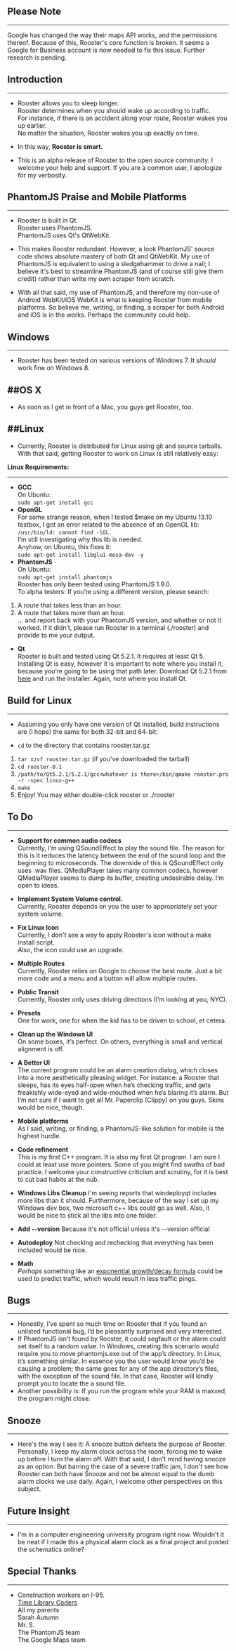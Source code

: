 ## Please Note
--------------------
Google has changed the way their maps API works, and the permissions thereof. Because of this, Rooster's core function is broken. It seems a Google for Business account is now needed to fix this issue. Further research is pending.

## Introduction
--------------------
* Rooster allows you to sleep longer.  
Rooster determines when you should wake up according to traffic.  
For instance, if there is an accident along your route, Rooster wakes you up earlier.  
No matter the situation, Rooster wakes you up exactly on time.  

* In this way, **Rooster is smart.**
* This is an alpha release of Rooster to the open source community. I welcome your help and support. If you are a common user, I apologize for my verbosity.

## PhantomJS Praise and Mobile Platforms
----------------------------------------

* Rooster is built in Qt.  
Rooster uses PhantomJS.  
PhantomJS uses Qt's QtWebKit.  

* This makes Rooster redundant. However, a look PhantomJS' source code shows absolute mastery of both Qt and QtWebKit. My use of PhantomJS is equivalent to using a sledgehammer to drive a nail; I believe it's best to streamline PhantomJS (and of course still give them credit) rather than write my own scraper from scratch.

* With all that said, my use of PhantomJS, and therefore my non-use of Android WebKit/iOS WebKit is what is keeping Rooster from mobile platforms. So believe me, writing, or finding, a scraper for both Android and iOS is in the works. Perhaps the community could help.

## Windows
-------------------
* Rooster has been tested on various versions of Windows 7. It *should* work fine on Windows 8.

##OS X
--------------
* As soon as I get in front of a Mac, you guys get Rooster, too.

##Linux
-----------
* Currently, Rooster is distributed for Linux using git and source tarballs. With that said, getting Rooster to work on Linux is still relatively easy:

**Linux Requirements:**
*****
* **GCC**  
On Ubuntu:  
     `sudo apt-get install gcc`  
* **OpenGL**  
For some strange reason, when I tested $make on my Ubuntu 13.10 testbox, I got an error related to the absence of an OpenGL lib:  
    `/usr/bin/ld: cannot find -lGL.`  
I’m still investigating why this lib is needed.  
Anyhow, on Ubuntu, this fixes it:  
`sudo apt-get install libglu1-mesa-dev -y`
* **PhantomJS**  
On Ubuntu:  
    `sudo apt-get install phantomjs`  
Rooster has only been tested using PhantomJS 1.9.0.  
To alpha testers: If you’re using a different version, please search:  
 1. A route that takes less than an hour.  
 2. A route that takes more than an hour.  
… and report back with your PhantomJS version, and whether or not it worked. If it didn’t, please run Rooster in a terminal (./rooster) and provide to me your output.

* **Qt**  
Rooster is built and tested using Qt 5.2.1. It requires at least Qt 5.
Installing Qt is easy, however it is important to note where you install it, because you’re going to be using that path later. Download Qt 5.2.1 from [here](http://qt-project.org/downloads) and run the installer. Again, note where you install Qt.

## Build for Linux
-------------------------------

* Assuming you only have one version of Qt installed, build instructions are (I hope) the same for both 32-bit and 64-bit:

* `cd` to the directory that contains rooster.tar.gz  
 1. `tar xzvf rooster.tar.gz` (if you've downloaded the tarball)  
 2. `cd rooster-0.1`  
 3. `/path/to/Qt5.2.1/5.2.1/gcc<whatever is there>/bin/qmake rooster.pro -r -spec linux-g++`  
 4. `make`
 5. Enjoy! You may either double-click rooster or ./rooster

## To Do
----------------


* **Support for common audio codecs**  
Currently, I’m using QSoundEffect to play the sound file. The reason for this is it reduces the latency between the end of the sound loop and the beginning to microseconds. The downside of this is QSoundEffect only uses .wav files. QMediaPlayer takes many common codecs, however QMediaPlayer seems to dump its buffer, creating undesirable delay. I’m open to ideas.

* **Implement System Volume control.**  
Currently, Rooster depends on you the user to appropriately set your system volume.

* **Fix Linux Icon**  
Currently, I don't see a way to apply Rooster's icon without a make install script.  
Also, the icon could use an upgrade.  

* **Multiple Routes**  
Currently, Rooster relies on Google to choose the best route. Just a bit more code and a menu and a button will allow multiple routes.

* **Public Transit**  
Currently, Rooster only uses driving directions (I’m looking at you, NYC).

* **Presets**  
One for work, one for when the kid has to be driven to school, et cetera.

* **Clean up the Windows UI**  
On some boxes, it’s perfect. On others, everything is small and vertical alignment is off.

* **A Better UI**  
The current program could be an alarm creation dialog, which closes into a more aesthetically pleasing widget. For instance: a Rooster that sleeps, has its eyes half-open when he’s checking traffic, and gets freakishly wide-eyed and wide-mouthed when he’s blaring it’s alarm. But I’m not sure if I want to get all Mr. Paperclip (Clippy) on you guys. Skins would be nice, though.

* **Mobile platforms**  
As I said, writing, or finding, a PhantomJS-like solution for mobile is the highest hurdle.

* **Code refinement**  
This is my first C++ program. It is also my first Qt program. I am sure I could at least use more pointers. Some of you might find swaths of bad practice. I welcome your constructive criticism and scrutiny, for it is best to cut bad habits at the nub.

* **Windows Libs Cleanup**
I'm seeing reports that windeployqt includes more libs than it should. Furthermore, because of the way I set up my Windows dev box, two microsoft c++ libs could go as well. Also, it would be nice to stick all the libs into one folder.

* **Add --version**
Because it's not official unless it's --version official

* **Autodeploy**
Not checking and rechecking that everything has been included would be nice.

* **Math**  
*Perhaps* something like an [exponential growth/decay formula](http://en.wikipedia.org/wiki/Exponential_growth) could be used to predict traffic, which would result in less traffic pings.

## Bugs
---------------
* Honestly, I’ve spent so much time on Rooster that if you found an unlisted functional bug, I’d be pleasantly surprised and very interested.  
* If PhantomJS isn’t found by Rooster, it could segfault or the alarm could set itself to a random value. In Windows, creating this scenario would require you to move phantomjs.exe out of the app’s directory. In Linux, it’s something similar. In essence you the user would know you’d be causing a problem; the same goes for any of the app directory’s files, with the exception of the sound file. In that case, Rooster will kindly prompt you to locate the a sound file.  
* Another possibility is: If you run the program while your RAM is maxxed, the program might close.  

## Snooze
----------
* Here's the way I see it: A snooze button defeats the purpose of Rooster. Personally, I keep my alarm clock across the room, forcing me to wake up before I turn the alarm off. With that said, I don't mind having snooze as an option. But barring the case of a severe traffic jam, I don't see how Rooster can both have Snooze and not be almost equal to the dumb alarm clocks we use daily. Again, I welcome other perspectives on this subject.  

## Future Insight  
------------------
* I'm in a computer engineering university program right now. Wouldn't it be neat if I made this a physical alarm clock as a final project and posted the schematics online?  

## Special Thanks  
-----------------
* Construction workers on I-95.  
[Time Library Coders](https://www.youtube.com/watch?v=-5wpm-gesOY)  
All my parents  
Sarah Autumn  
Mr. S.  
The PhantomJS team  
The Google Maps team  

